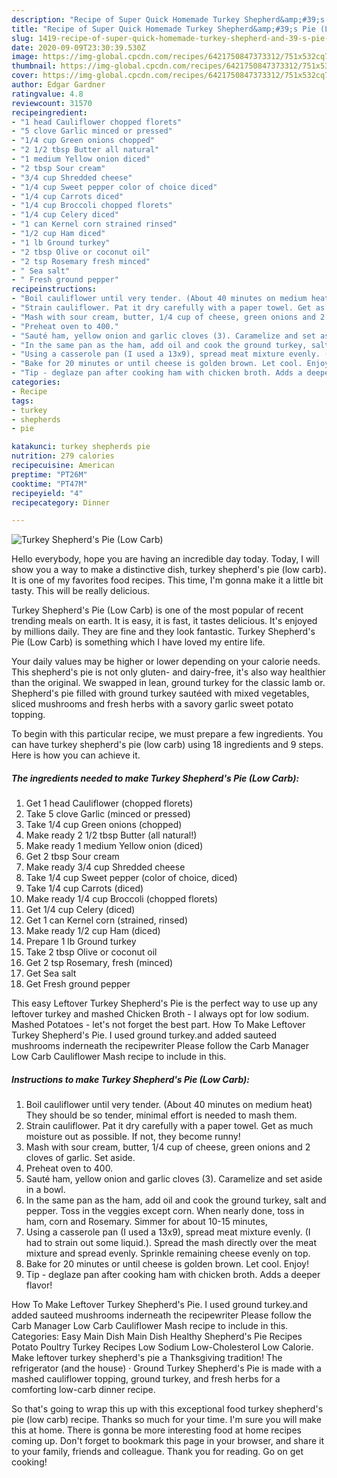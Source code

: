 ```yaml
---
description: "Recipe of Super Quick Homemade Turkey Shepherd&amp;#39;s Pie (Low Carb)"
title: "Recipe of Super Quick Homemade Turkey Shepherd&amp;#39;s Pie (Low Carb)"
slug: 1419-recipe-of-super-quick-homemade-turkey-shepherd-and-39-s-pie-low-carb
date: 2020-09-09T23:30:39.530Z
image: https://img-global.cpcdn.com/recipes/6421750847373312/751x532cq70/turkey-shepherds-pie-low-carb-recipe-main-photo.jpg
thumbnail: https://img-global.cpcdn.com/recipes/6421750847373312/751x532cq70/turkey-shepherds-pie-low-carb-recipe-main-photo.jpg
cover: https://img-global.cpcdn.com/recipes/6421750847373312/751x532cq70/turkey-shepherds-pie-low-carb-recipe-main-photo.jpg
author: Edgar Gardner
ratingvalue: 4.8
reviewcount: 31570
recipeingredient:
- "1 head Cauliflower chopped florets"
- "5 clove Garlic minced or pressed"
- "1/4 cup Green onions chopped"
- "2 1/2 tbsp Butter all natural"
- "1 medium Yellow onion diced"
- "2 tbsp Sour cream"
- "3/4 cup Shredded cheese"
- "1/4 cup Sweet pepper color of choice diced"
- "1/4 cup Carrots diced"
- "1/4 cup Broccoli chopped florets"
- "1/4 cup Celery diced"
- "1 can Kernel corn strained rinsed"
- "1/2 cup Ham diced"
- "1 lb Ground turkey"
- "2 tbsp Olive or coconut oil"
- "2 tsp Rosemary fresh minced"
- " Sea salt"
- " Fresh ground pepper"
recipeinstructions:
- "Boil cauliflower until very tender. (About 40 minutes on medium heat) They should be so tender, minimal effort is needed to mash them."
- "Strain cauliflower. Pat it dry carefully with a paper towel. Get as much moisture out as possible. If not, they become runny!"
- "Mash with sour cream, butter, 1/4 cup of cheese, green onions and 2 cloves of garlic. Set aside."
- "Preheat oven to 400."
- "Sauté ham, yellow onion and garlic cloves (3). Caramelize and set aside in a bowl."
- "In the same pan as the ham, add oil and cook the ground turkey, salt and pepper. Toss in the veggies except corn. When nearly done, toss in ham, corn and Rosemary. Simmer for about 10-15 minutes,"
- "Using a casserole pan (I used a 13x9), spread meat mixture evenly. (I had to strain out some liquid.). Spread the mash directly over the meat mixture and spread evenly. Sprinkle remaining cheese evenly on top."
- "Bake for 20 minutes or until cheese is golden brown. Let cool. Enjoy!"
- "Tip - deglaze pan after cooking ham with chicken broth. Adds a deeper flavor!"
categories:
- Recipe
tags:
- turkey
- shepherds
- pie

katakunci: turkey shepherds pie 
nutrition: 279 calories
recipecuisine: American
preptime: "PT26M"
cooktime: "PT47M"
recipeyield: "4"
recipecategory: Dinner

---
```



![Turkey Shepherd&#39;s Pie (Low Carb)](https://img-global.cpcdn.com/recipes/6421750847373312/751x532cq70/turkey-shepherds-pie-low-carb-recipe-main-photo.jpg)

Hello everybody, hope you are having an incredible day today. Today, I will show you a way to make a distinctive dish, turkey shepherd&#39;s pie (low carb). It is one of my favorites food recipes. This time, I'm gonna make it a little bit tasty. This will be really delicious.

Turkey Shepherd&#39;s Pie (Low Carb) is one of the most popular of recent trending meals on earth. It is easy, it is fast, it tastes delicious. It's enjoyed by millions daily. They are fine and they look fantastic. Turkey Shepherd&#39;s Pie (Low Carb) is something which I have loved my entire life.

Your daily values may be higher or lower depending on your calorie needs. This shepherd&#39;s pie is not only gluten- and dairy-free, it&#39;s also way healthier than the original. We swapped in lean, ground turkey for the classic lamb or. Shepherd&#39;s pie filled with ground turkey sautéed with mixed vegetables, sliced mushrooms and fresh herbs with a savory garlic sweet potato topping.


To begin with this particular recipe, we must prepare a few ingredients. You can have turkey shepherd&#39;s pie (low carb) using 18 ingredients and 9 steps. Here is how you can achieve it.

<!--inarticleads1-->

##### The ingredients needed to make Turkey Shepherd&#39;s Pie (Low Carb):

1. Get 1 head Cauliflower (chopped florets)
1. Take 5 clove Garlic (minced or pressed)
1. Take 1/4 cup Green onions (chopped)
1. Make ready 2 1/2 tbsp Butter (all natural!)
1. Make ready 1 medium Yellow onion (diced)
1. Get 2 tbsp Sour cream
1. Make ready 3/4 cup Shredded cheese
1. Take 1/4 cup Sweet pepper (color of choice, diced)
1. Take 1/4 cup Carrots (diced)
1. Make ready 1/4 cup Broccoli (chopped florets)
1. Get 1/4 cup Celery (diced)
1. Get 1 can Kernel corn (strained, rinsed)
1. Make ready 1/2 cup Ham (diced)
1. Prepare 1 lb Ground turkey
1. Take 2 tbsp Olive or coconut oil
1. Get 2 tsp Rosemary, fresh (minced)
1. Get  Sea salt
1. Get  Fresh ground pepper


This easy Leftover Turkey Shepherd&#39;s Pie is the perfect way to use up any leftover turkey and mashed Chicken Broth - I always opt for low sodium. Mashed Potatoes - let&#39;s not forget the best part. How To Make Leftover Turkey Shepherd&#39;s Pie. I used ground turkey.and added sauteed mushrooms inderneath the recipewriter Please follow the Carb Manager Low Carb Cauliflower Mash recipe to include in this. 

<!--inarticleads2-->

##### Instructions to make Turkey Shepherd&#39;s Pie (Low Carb):

1. Boil cauliflower until very tender. (About 40 minutes on medium heat) They should be so tender, minimal effort is needed to mash them.
1. Strain cauliflower. Pat it dry carefully with a paper towel. Get as much moisture out as possible. If not, they become runny!
1. Mash with sour cream, butter, 1/4 cup of cheese, green onions and 2 cloves of garlic. Set aside.
1. Preheat oven to 400.
1. Sauté ham, yellow onion and garlic cloves (3). Caramelize and set aside in a bowl.
1. In the same pan as the ham, add oil and cook the ground turkey, salt and pepper. Toss in the veggies except corn. When nearly done, toss in ham, corn and Rosemary. Simmer for about 10-15 minutes,
1. Using a casserole pan (I used a 13x9), spread meat mixture evenly. (I had to strain out some liquid.). Spread the mash directly over the meat mixture and spread evenly. Sprinkle remaining cheese evenly on top.
1. Bake for 20 minutes or until cheese is golden brown. Let cool. Enjoy!
1. Tip - deglaze pan after cooking ham with chicken broth. Adds a deeper flavor!


How To Make Leftover Turkey Shepherd&#39;s Pie. I used ground turkey.and added sauteed mushrooms inderneath the recipewriter Please follow the Carb Manager Low Carb Cauliflower Mash recipe to include in this. Categories: Easy Main Dish Main Dish Healthy Shepherd&#39;s Pie Recipes Potato Poultry Turkey Recipes Low Sodium Low-Cholesterol Low Calorie. Make leftover turkey shepherd&#39;s pie a Thanksgiving tradition! The refrigerator (and the house) · Ground Turkey Shepherd&#39;s Pie is made with a mashed cauliflower topping, ground turkey, and fresh herbs for a comforting low-carb dinner recipe. 

So that's going to wrap this up with this exceptional food turkey shepherd&#39;s pie (low carb) recipe. Thanks so much for your time. I'm sure you will make this at home. There is gonna be more interesting food at home recipes coming up. Don't forget to bookmark this page in your browser, and share it to your family, friends and colleague. Thank you for reading. Go on get cooking!
